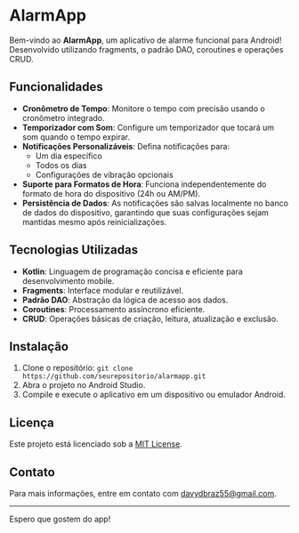# AlarmApp

Bem-vindo ao **AlarmApp**, um aplicativo de alarme funcional para Android! Desenvolvido utilizando fragments, o padrão DAO, coroutines e operações CRUD.

## Funcionalidades

- **Cronômetro de Tempo**: Monitore o tempo com precisão usando o cronômetro integrado.
- **Temporizador com Som**: Configure um temporizador que tocará um som quando o tempo expirar.
- **Notificações Personalizáveis**: Defina notificações para:
  - Um dia específico
  - Todos os dias
  - Configurações de vibração opcionais
- **Suporte para Formatos de Hora**: Funciona independentemente do formato de hora do dispositivo (24h ou AM/PM).
- **Persistência de Dados**: As notificações são salvas localmente no banco de dados do dispositivo, garantindo que suas configurações sejam mantidas mesmo após reinicializações.

## Tecnologias Utilizadas

- **Kotlin**: Linguagem de programação concisa e eficiente para desenvolvimento mobile.
- **Fragments**: Interface modular e reutilizável.
- **Padrão DAO**: Abstração da lógica de acesso aos dados.
- **Coroutines**: Processamento assíncrono eficiente.
- **CRUD**: Operações básicas de criação, leitura, atualização e exclusão.

## Instalação

1. Clone o repositório: `git clone https://github.com/seurepositorio/alarmapp.git`
2. Abra o projeto no Android Studio.
3. Compile e execute o aplicativo em um dispositivo ou emulador Android.

## Licença

Este projeto está licenciado sob a [MIT License](LICENSE).

## Contato

Para mais informações, entre em contato com [davydbraz55@gmail.com](mailto:davydbraz55@gmail.com).

---

Espero que gostem do app!
